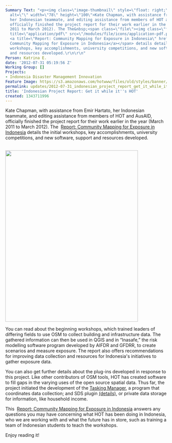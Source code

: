 ```yaml
---
Summary Text: "<p><img class=\"image-thumbnail\" style=\"float: right;\" src=\"https://s3.amazonaws.com/hotwww/files/old/styles/thumbnail/public/cover_image_0.jpg?itok=kqyRpbbH\"
  alt=\"\" width=\"78\" height=\"100\">Kate Chapman, with assistance from Emir Hartato,
  her Indonesian teammate, and editing assistance from members of HOT and AusAID,
  officially finished the project report for their work earlier in the year (March
  2011 to March 2012). The The&nbsp;<span class=\"file\"><img class=\"file-icon\"
  title=\"application/pdf\" src=\"/modules/file/icons/application-pdf.png\" alt=\"\">
  <a title=\"Report: Community Mapping for Exposure in Indonesia\" href=\"https://s3.amazonaws.com/hotwww/files/old/CM4E-Indo-en.pdf\">Report:
  Community Mapping for Exposure in Indonesia</a></span> details details the initial
  workshops, key accomplishments, university competitions, and new software, support
  and resources developed.\r\n\r\n"
Person: Katrina E.
date: '2012-07-31 05:19:56 Z'
Working Group: []
Projects:
- Indonesia Disaster Management Innovation
Feature Image: https://s3.amazonaws.com/hotwww/files/old/styles/banner/public/cover_image.jpg
permalink: updates/2012-07-31_indonesian_project_report_get_it_while_it's_hot
title: 'Indonesian Project Report: Get it while it''s HOT'
created: 1343711996
---
```

<p>Kate Chapman, with assistance from Emir Hartato, her Indonesian teammate, and editing assistance from members of HOT and AusAID, officially finished the project report for their work earlier in the year (March 2011 to March 2012). The&nbsp;<span class="file"><img class="file-icon" title="application/pdf" src="/modules/file/icons/application-pdf.png" alt=""> <a title="Report: Community Mapping for Exposure in Indonesia" href="https://s3.amazonaws.com/hotwww/files/old/CM4E-Indo-en.pdf">Report: Community Mapping for Exposure in Indonesia</a></span> details the initial workshops, key accomplishments, university competitions, and new software, support and resources developed.<br><br></p><p><a href="https://s3.amazonaws.com/hotwww/files/old/CM4E-Indo-en.pdf"><img src="https://s3.amazonaws.com/hotwww/files/old/cover_image_0.jpg" alt="" width="414" height="534"></a></p><p>You can read about the beginning workshops, which trained leaders of differing fields to use OSM to collect building and infrastructure data. The gathered information can then be used in QGIS and in “Inasafe,” the risk modelling software program developed by AIFDR and GFDRR, to create scenarios and measure exposure. The report also offers recommendations for improving data collection and resources for Indonesia's initiatives to gather exposure data.</p><p>You can also get further details about the plug-ins developed in response to this project. Like other contributors of OSM tools, HOT has created software to fill gaps in the varying uses of the open source spatial data. Thus far, the project initiated the development of the <a href="http://tasks.hotosm.org/">Tasking Manager</a>, a program that coordinates data collection; and SDS plugin <a href="http://lists.openstreetmap.org/pipermail/dev/2012-March/024677.html">(details)</a>, or private data storage for information, like household income.</p><p>This&nbsp;<span class="file"><img class="file-icon" title="application/pdf" src="/modules/file/icons/application-pdf.png" alt=""> <a title="Report: Community Mapping for Exposure in Indonesia" href="https://s3.amazonaws.com/hotwww/files/old/CM4E-Indo-en.pdf">Report: Community Mapping for Exposure in Indonesia</a></span> answers any questions you may have concerning what HOT has been doing in Indonesia, who we are working with and what the future has in store, such as training a team of Indonesian students to teach the workshops.</p><p>Enjoy reading it!</p>
